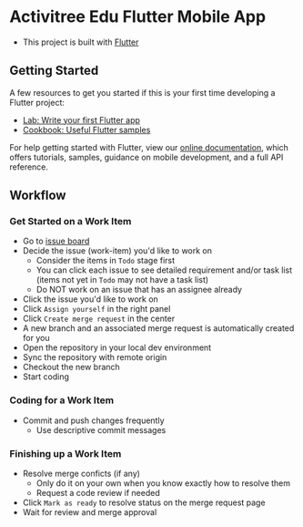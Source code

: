 # Activitree Edu Flutter Mobile App

- This project is built with [Flutter](https://flutter.dev)

## Getting Started

A few resources to get you started if this is your first time developing a Flutter project:

- [Lab: Write your first Flutter app](https://flutter.dev/docs/get-started/codelab)
- [Cookbook: Useful Flutter samples](https://flutter.dev/docs/cookbook)

For help getting started with Flutter, view our
[online documentation](https://flutter.dev/docs), which offers tutorials,
samples, guidance on mobile development, and a full API reference.

## Workflow

### Get Started on a Work Item
- Go to [issue board](https://gitlab.com/activitree/activitree_edu_flutter/-/boards)
- Decide the issue (work-item) you'd like to work on
  - Consider the items in `Todo` stage first
  - You can click each issue to see detailed requirement and/or task list (items not yet in `Todo` may not have a task list)
  - Do NOT work on an issue that has an assignee already
- Click the issue you'd like to work on
- Click `Assign yourself` in the right panel
- Click `Create merge request` in the center
- A new branch and an associated merge request is automatically created for you
- Open the repository in your local dev environment
- Sync the repository with remote origin
- Checkout the new branch
- Start coding

### Coding for a Work Item
- Commit and push changes frequently
  - Use descriptive commit messages

### Finishing up a Work Item
- Resolve merge conficts (if any)
  - Only do it on your own when you know exactly how to resolve them
  - Request a code review if needed
- Click `Mark as ready` to resolve status on the merge request page
- Wait for review and merge approval
